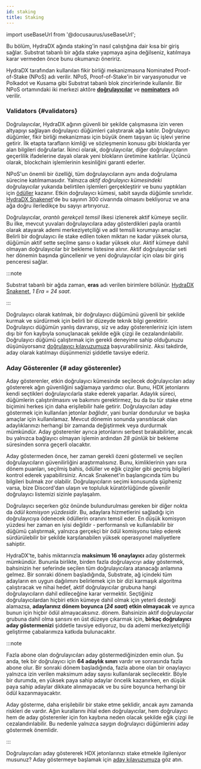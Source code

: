 ```yaml
---
id: staking
title: Staking
---
```


import useBaseUrl from '@docusaurus/useBaseUrl';

Bu bölüm, HydraDX ağında staking'in nasıl çalıştığına dair kısa bir giriş sağlar. Substrat tabanlı bir ağda stake yapmaya aşina değilseniz, katılmaya karar vermeden önce bunu okumanızı öneririz.

HydraDX tarafından kullanılan fikir birliği mekanizmasına Nominated Proof-of-Stake (NPoS) adı verilir. NPoS, Proof-of-Stake'in bir varyasyonudur ve Polkadot ve Kusama gibi Substrat tabanlı blok zincirlerinde kullanılır. Bir NPoS ortamındaki iki merkezi aktöre [**doğrulayıcılar**](#validators) ve [**nominators**](#nominators) adı verilir.

### Validators {#validators}

Doğrulayıcılar, HydraDX ağının güvenli bir şekilde çalışmasına izin veren altyapıyı sağlayan doğrulayıcı düğümleri çalıştırarak ağa katılır. Doğrulayıcı düğümler, fikir birliği mekanizması için büyük önem taşıyan üç işlevi yerine getirir. İlk etapta tarafların kimliği ve sözleşmenin konusu gibi bloklarda yer alan bilgileri doğrularlar. İkinci olarak, doğrulayıcılar, diğer doğrulayıcıların geçerlilik ifadelerine dayalı olarak yeni blokların üretimine katılırlar. Üçüncü olarak, blockchain işlemlerinin kesinliğini garanti ederler.

NPoS'un önemli bir özelliği, tüm doğrulayıcıların aynı anda doğrulama sürecine katılmamasıdır. Yalnızca *aktif doğrulayıcı kümesindeki* doğrulayıcılar yukarıda belirtilen işlemleri gerçekleştirir ve bunu yaptıkları için [ödüller](/staking_rewards) kazanır. Etkin doğrulayıcı kümesi, sabit sayıda düğümle sınırlıdır. [HydraDX Snakenet](/snakenet)'de bu sayının 300 civarında olmasını bekliyoruz ve ana ağa doğru ilerledikçe bu sayıyı artırıyoruz.

Doğrulayıcılar, *orantılı gerekçeli temsil* ilkesi izlenerek aktif kümeye seçilir. Bu ilke, mevcut yuvaları doğrulayıcılara aday gösterdikleri payla orantılı olarak atayarak ademi merkeziyetçiliği ve adil temsili korumayı amaçlar. Belirli bir doğrulayıcı ile stake edilen token miktarı ne kadar yüksek olursa, düğümün aktif sette seçilme şansı o kadar yüksek olur. Aktif kümeye dahil olmayan doğrulayıcılar bir bekleme listesine alınır. Aktif doğrulayıcılar seti her dönemin başında güncellenir ve yeni doğrulayıcılar için olası bir giriş penceresi sağlar.

:::note

Substrat tabanlı bir ağda zaman, **eras** adı verilen birimlere bölünür. [HydraDX Snakenet](/snakenet), *1 Era = 24 saat*.

:::

Doğrulayıcı olarak katılmak, bir doğrulayıcı düğümünü güvenli bir şekilde kurmak ve sürdürmek için belirli bir düzeyde teknik bilgi gerektirir. Doğrulayıcı düğümün yanlış davranışı, siz ve aday gösterenleriniz için istem dışı bir fon kaybıyla sonuçlanacak şekilde eğik çizgi ile cezalandırılabilir. Doğrulayıcı düğümü çalıştırmak için gerekli deneyime sahip olduğunuzu düşünüyorsanız [doğrulayıcı kılavuzumuza](/node_setup) başvurabilirsiniz. Aksi takdirde, aday olarak katılmayı düşünmenizi şiddetle tavsiye ederiz.

### Aday Gösterenler {# aday gösterenler}

Aday gösterenler, etkin doğrulayıcı kümesinde seçilecek doğrulayıcıları aday göstererek ağın güvenliğini sağlamaya yardımcı olur. Bunu, HDX jetonlarını kendi seçtikleri doğrulayıcılarla stake ederek yaparlar. Adaylık süreci, düğümlerin çalıştırılmasını ve bakımını gerektirmez, bu da bu tür stake etme biçimini herkes için daha erişilebilir hale getirir. Doğrulayıcıları aday göstermek için kullanılan jetonlar *bağlıdır*, yani bunlar dondurulur ve başka amaçlar için kullanılamaz. Mevcut dönemin sonunda yansıtılacak olan adaylıklarınızı herhangi bir zamanda değiştirmek veya durdurmak mümkündür. Aday gösterenler ayrıca jetonlarını serbest bırakabilirler, ancak bu yalnızca bağlayıcı olmayan işlemin ardından *28 günlük* bir bekleme süresinden sonra geçerli olacaktır.

Aday göstermeden önce, her zaman gerekli özeni göstermeli ve seçilen doğrulayıcıların güvenilirliğini araştırmalısınız. Bunu, kimliklerinin yanı sıra dönem puanları, seçilmiş bahis, ödüller ve eğik çizgiler gibi geçmiş bilgileri kontrol ederek yapabilirsiniz. Ancak Snakenet'in başlangıcında tüm bu bilgileri bulmak zor olabilir. Doğrulayıcıların seçimi konusunda şüpheniz varsa, bize Discord'dan ulaşın ve topluluk küratörlüğünde güvenilir doğrulayıcı listemizi sizinle paylaşalım.

Doğrulayıcı seçerken göz önünde bulundurulması gereken bir diğer nokta da *ödül komisyon yüzdesidir*. Bu, adaylara hizmetlerini sağladığı için doğrulayıcıya ödenecek ödüllerin oranını temsil eder. En düşük komisyon yüzdesi her zaman en iyisi değildir - performanslı ve kullanılabilir bir düğümü çalıştırmak, yalnızca gerçekçi bir ödül komisyonu talep ederek sürdürülebilir bir şekilde karşılanabilen yüksek operasyonel maliyetlere sahiptir.

HydraDX'te, bahis miktarınızla **maksimum 16 onaylayıcı** aday göstermek mümkündür. Bununla birlikte, birden fazla doğrulayıcıyı aday göstermek, bahsinizin her seferinde seçilen tüm doğrulayıcılara atanacağı anlamına gelmez. Bir sonraki dönem başladığında, Substrate, ağ içindeki tüm adayların en uygun dağılımını belirlemek için bir dizi karmaşık algoritma çalıştıracak ve nihai hedef, aktif doğrulayıcılar grubuna hangi doğrulayıcıların dahil edileceğine karar vermektir. Seçtiğiniz doğrulayıcılardan hiçbiri etkin kümeye dahil olmak için yeterli desteği alamazsa, **adaylarınız dönem boyunca (*24 saat*) etkin olmayacak** ve ayrıca bunun için hiçbir ödül almayacaksınız. dönem. Bahsinizin aktif doğrulayıcılar grubuna dahil olma şansını en üst düzeye çıkarmak için, **birkaç doğrulayıcı aday göstermenizi** şiddetle tavsiye ediyoruz, bu da ademi merkeziyetçiliği geliştirme çabalarımıza katkıda bulunacaktır.

:::note

Fazla abone olan doğrulayıcıları aday göstermediğinizden emin olun. Şu anda, tek bir doğrulayıcı için **64 adaylık sınırı** vardır ve sonrasında fazla abone olur. Bir sonraki dönem başladığında, fazla abone olan bir onaylayıcı yalnızca izin verilen maksimum aday sayısı kullanılarak seçilecektir. Böyle bir durumda, en yüksek paya sahip adaylar öncelik kazanırken, en düşük paya sahip adaylar dikkate alınmayacak ve bu süre boyunca herhangi bir ödül kazanmayacaktır.

Aday gösterme, daha erişilebilir bir stake etme şeklidir, ancak aynı zamanda riskleri de vardır. Ağın kurallarını ihlal eden doğrulayıcılar, hem doğrulayıcı hem de aday gösterenler için fon kaybına neden olacak şekilde eğik çizgi ile cezalandırılabilir. Bu nedenle yalnızca saygın doğrulayıcı düğümlerini aday göstermek önemlidir.

:::

Doğrulayıcıları aday göstererek HDX jetonlarınızı stake etmekle ilgileniyor musunuz? Aday göstermeye başlamak için [aday kılavuzumuza](/start_nomination) göz atın.
